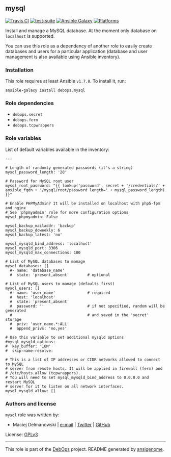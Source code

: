 ## mysql

[![Travis CI](https://secure.travis-ci.org/debops/ansible-mysql.png)](http://travis-ci.org/debops/ansible-mysql) [![test-suite](http://img.shields.io/badge/test--suite-ansible--mysql-blue.svg)](https://github.com/debops/test-suite/tree/master/ansible-mysql/) [![Ansible Galaxy](http://img.shields.io/badge/galaxy-debops.mysql-660198.svg)](https://galaxy.ansible.com/list#/roles/1577) [![Platforms](http://img.shields.io/badge/platforms-debian%20|%20ubuntu-lightgrey.svg)](#)

Install and manage a MySQL database. At the moment only database on
`localhost` is supported.

You can use this role as a dependency of another role to easily create
databases and users for a particular application (database and user
management is also available using Ansible inventory).


### Installation

This role requires at least Ansible `v1.7.0`. To install it, run:

    ansible-galaxy install debops.mysql



### Role dependencies

- `debops.secret`
- `debops.ferm`
- `debops.tcpwrappers`



### Role variables

List of default variables available in the inventory:

    ---
    
    # Length of randomly generated passwords (it's a string)
    mysql_password_length: '20'
    
    # Password for MySQL root user
    mysql_root_password: "{{ lookup('password', secret + '/credentials/' + ansible_fqdn + '/mysql/root/password length=' + mysql_password_length) }}"
    
    # Enable PHPMyAdmin? It will be installed on localhost with php5-fpm and nginx
    # See 'phpmyadmin' role for more configuration options
    mysql_phpmyadmin: False
    
    mysql_backup_mailaddr: 'backup'
    mysql_backup_doweekly: 6
    mysql_backup_latest: 'no'
    
    mysql_mysqld_bind_address: 'localhost'
    mysql_mysqld_port: 3306
    mysql_mysqld_max_connections: 100
    
    # List of MySQL databases to manage
    mysql_databases: []
      #- name: 'database_name'
      #  state: 'present,absent'        # optional
    
    # List of MySQL users to manage (defaults first)
    mysql_users: []
      #- name: 'user_name'              # required
      #  host: 'localhost'
      #  state: 'present,absent'
      #  password: ''                   # if not specified, random will be generated
      #                                 # and saved in the 'secret' storage
      #  priv: 'user_name.*:ALL'
      #  append_privs: 'no,yes'
    
    # Use this variable to set additional mysqld options
    #mysql_mysqld_options:
    #  key_buffer: '16M'
    #  skip-name-resolve:
    
    # This is a list of IP addresses or CIDR networks allowed to connect to MySQL
    # server from remote hosts. It will be applied in firewall (ferm) and
    # /etc/hosts.allow (tcpwrappers).
    # You will need to set mysql_mysqld_bind_address to 0.0.0.0 and restart MySQL
    # server for it to listen on all network interfaces.
    mysql_mysqld_allow: []




### Authors and license

`mysql` role was written by:

- Maciej Delmanowski | [e-mail](mailto:drybjed@gmail.com) | [Twitter](https://twitter.com/drybjed) | [GitHub](https://github.com/drybjed)

License: [GPLv3](https://tldrlegal.com/license/gnu-general-public-license-v3-(gpl-3))

***

This role is part of the [DebOps](http://debops.org/) project. README generated by [ansigenome](https://github.com/nickjj/ansigenome/).

